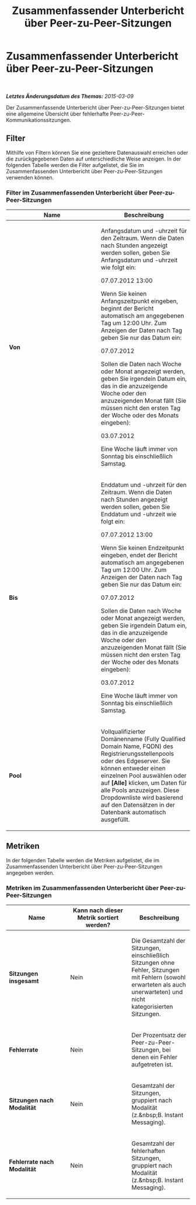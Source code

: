﻿---
title: Zusammenfassender Unterbericht über Peer-zu-Peer-Sitzungen
TOCTitle: Zusammenfassender Unterbericht über Peer-zu-Peer-Sitzungen
ms:assetid: fc36185a-3cc5-4167-8c93-8a755fa75ac7
ms:mtpsurl: https://technet.microsoft.com/de-de/library/JJ205416(v=OCS.15)
ms:contentKeyID: 49296000
ms.date: 05/19/2016
mtps_version: v=OCS.15
ms.translationtype: HT
---

# Zusammenfassender Unterbericht über Peer-zu-Peer-Sitzungen

 

_**Letztes Änderungsdatum des Themas:** 2015-03-09_

Der Zusammenfassende Unterbericht über Peer-zu-Peer-Sitzungen bietet eine allgemeine Übersicht über fehlerhafte Peer-zu-Peer-Kommunikationssitzungen.

## Filter

Mithilfe von Filtern können Sie eine gezieltere Datenauswahl erreichen oder die zurückgegebenen Daten auf unterschiedliche Weise anzeigen. In der folgenden Tabelle werden die Filter aufgelistet, die Sie im Zusammenfassenden Unterbericht über Peer-zu-Peer-Sitzungen verwenden können.

### Filter im Zusammenfassenden Unterbericht über Peer-zu-Peer-Sitzungen

<table>
<colgroup>
<col style="width: 50%" />
<col style="width: 50%" />
</colgroup>
<thead>
<tr class="header">
<th>Name</th>
<th>Beschreibung</th>
</tr>
</thead>
<tbody>
<tr class="odd">
<td><p><strong>Von</strong></p></td>
<td><p>Anfangsdatum und -uhrzeit für den Zeitraum. Wenn die Daten nach Stunden angezeigt werden sollen, geben Sie Anfangsdatum und -uhrzeit wie folgt ein:</p>
<p>07.07.2012 13:00</p>
<p>Wenn Sie keinen Anfangszeitpunkt eingeben, beginnt der Bericht automatisch am angegebenen Tag um 12:00 Uhr. Zum Anzeigen der Daten nach Tag geben Sie nur das Datum ein:</p>
<p>07.07.2012</p>
<p>Sollen die Daten nach Woche oder Monat angezeigt werden, geben Sie irgendein Datum ein, das in die anzuzeigende Woche oder den anzuzeigenden Monat fällt (Sie müssen nicht den ersten Tag der Woche oder des Monats eingeben):</p>
<p>03.07.2012</p>
<p>Eine Woche läuft immer von Sonntag bis einschließlich Samstag.</p></td>
</tr>
<tr class="even">
<td><p><strong>Bis</strong></p></td>
<td><p>Enddatum und -uhrzeit für den Zeitraum. Wenn die Daten nach Stunden angezeigt werden sollen, geben Sie Enddatum und -uhrzeit wie folgt ein:</p>
<p>07.07.2012 13:00</p>
<p>Wenn Sie keinen Endzeitpunkt eingeben, endet der Bericht automatisch am angegebenen Tag um 12:00 Uhr. Zum Anzeigen der Daten nach Tag geben Sie nur das Datum ein:</p>
<p>07.07.2012</p>
<p>Sollen die Daten nach Woche oder Monat angezeigt werden, geben Sie irgendein Datum ein, das in die anzuzeigende Woche oder den anzuzeigenden Monat fällt (Sie müssen nicht den ersten Tag der Woche oder des Monats eingeben):</p>
<p>03.07.2012</p>
<p>Eine Woche läuft immer von Sonntag bis einschließlich Samstag.</p></td>
</tr>
<tr class="odd">
<td><p><strong>Pool</strong></p></td>
<td><p>Vollqualifizierter Domänenname (Fully Qualified Domain Name, FQDN) des Registrierungsstellenpools oder des Edgeserver. Sie können entweder einen einzelnen Pool auswählen oder auf <strong>[Alle]</strong> klicken, um Daten für alle Pools anzuzeigen. Diese Dropdownliste wird basierend auf den Datensätzen in der Datenbank automatisch ausgefüllt.</p></td>
</tr>
</tbody>
</table>


## Metriken

In der folgenden Tabelle werden die Metriken aufgelistet, die im Zusammenfassenden Unterbericht über Peer-zu-Peer-Sitzungen angegeben werden.

### Metriken im Zusammenfassenden Unterbericht über Peer-zu-Peer-Sitzungen

<table>
<colgroup>
<col style="width: 33%" />
<col style="width: 33%" />
<col style="width: 33%" />
</colgroup>
<thead>
<tr class="header">
<th>Name</th>
<th>Kann nach dieser Metrik sortiert werden?</th>
<th>Beschreibung</th>
</tr>
</thead>
<tbody>
<tr class="odd">
<td><p><strong>Sitzungen insgesamt</strong></p></td>
<td><p>Nein</p></td>
<td><p>Die Gesamtzahl der Sitzungen, einschließlich Sitzungen ohne Fehler, Sitzungen mit Fehlern (sowohl erwarteten als auch unerwarteten) und nicht kategorisierten Sitzungen.</p></td>
</tr>
<tr class="even">
<td><p><strong>Fehlerrate</strong></p></td>
<td><p>Nein</p></td>
<td><p>Der Prozentsatz der Peer-zu-Peer-Sitzungen, bei denen ein Fehler aufgetreten ist.</p></td>
</tr>
<tr class="odd">
<td><p><strong>Sitzungen nach Modalität</strong></p></td>
<td><p>Nein</p></td>
<td><p>Gesamtzahl der Sitzungen, gruppiert nach Modalität (z.&amp;nbsp;B. Instant Messaging).</p></td>
</tr>
<tr class="even">
<td><p><strong>Fehlerrate nach Modalität</strong></p></td>
<td><p>Nein</p></td>
<td><p>Gesamtzahl der fehlerhaften Sitzungen, gruppiert nach Modalität (z.&amp;nbsp;B. Instant Messaging).</p></td>
</tr>
</tbody>
</table>


